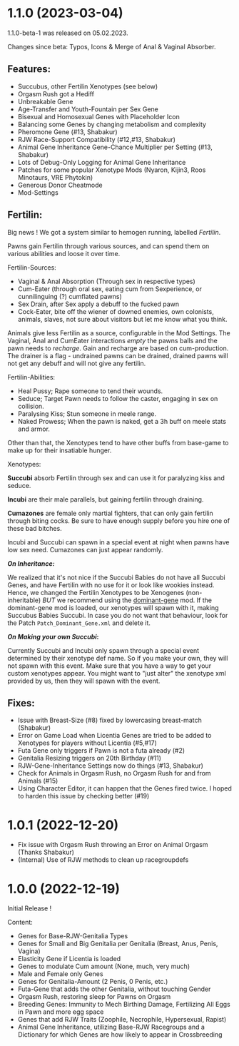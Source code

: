 # 1.1.0 (2023-03-04)

1.1.0-beta-1 was released on 05.02.2023. 

Changes since beta: Typos, Icons & Merge of Anal & Vaginal Absorber.

## Features: 

- Succubus, other Fertilin Xenotypes (see below)
- Orgasm Rush got a Hediff
- Unbreakable Gene
- Age-Transfer and Youth-Fountain per Sex Gene 
- Bisexual and Homosexual Genes with Placeholder Icon
- Balancing some Genes by changing metabolism and complexity
- Pheromone Gene (#13, Shabakur)
- RJW Race-Support Compatibility (#12,#13, Shabakur)
- Animal Gene Inheritance Gene-Chance Multiplier per Setting (#13, Shabakur)
- Lots of Debug-Only Logging for Animal Gene Inheritance
- Patches for some popular Xenotype Mods (Nyaron, Kijin3, Roos Minotaurs, VRE Phytokin)
- Generous Donor Cheatmode 
- Mod-Settings 

## Fertilin:

Big news ! We got a system similar to hemogen running, labelled *Fertilin*. 

Pawns gain Fertilin through various sources, and can spend them on various abilities and loose it over time. 

Fertilin-Sources: 

- Vaginal & Anal Absorption (Through sex in respective types)
- Cum-Eater (through oral sex, eating cum from Sexperience, or cunnilinguing (?) cumflated pawns)
- Sex Drain, after Sex apply a debuff to the fucked pawn 
- Cock-Eater, bite off the wiener of downed enemies, own colonists, animals, slaves, not sure about visitors but let me know what you think. 

Animals give less Fertilin as a source, configurable in the Mod Settings. 
The Vaginal, Anal and CumEater interactions *empty* the pawns balls and the pawn needs to *recharge*. Gain and recharge are based on cum-production. 
The drainer is a flag - undrained pawns can be drained, drained pawns will not get any debuff and will not give any fertilin.

Fertilin-Abilities: 

- Heal Pussy; Rape someone to tend their wounds.
- Seduce; Target Pawn needs to follow the caster, engaging in sex on collision.
- Paralysing Kiss; Stun someone in meele range.
- Naked Prowess; When the pawn is naked, get a 3h buff on meele stats and armor. 

Other than that, the Xenotypes tend to have other buffs from base-game to make up for their insatiable hunger. 

Xenotypes: 

**Succubi** absorb Fertilin through sex and can use it for paralyzing kiss and seduce. 

**Incubi** are their male parallels, but gaining fertilin through draining. 

**Cumazones** are female only martial fighters, that can only gain fertilin through biting cocks. Be sure to have enough supply before you hire one of these bad bitches. 

Incubi and Succubi can spawn in a special event at night when pawns have low sex need. Cumazones can just appear randomly. 

**_On Inheritance:_** 

We realized that it's not nice if the Succubi Babies do not have all Succubi Genes, and have Fertilin with no use for it or look like wookies instead. Hence, we changed the Fertilin Xenotypes to be Xenogenes (non-inheritable) *BUT* we recommend using the [dominant-gene](https://steamcommunity.com/sharedfiles/filedetails/?id=2884110898) mod. 
If the dominant-gene mod is loaded, our xenotypes will spawn with it, making Succubus Babies Succubi. 
In case you do not want that behaviour, look for the Patch `Patch_Dominant_Gene.xml` and delete it. 

**_On Making your own Succubi_:**

Currently Succubi and Incubi only spawn through a special event determined by their xenotype def name. So if you make your own, they will not spawn with this event. Make sure that you have a way to get your custom xenotypes appear. You might want to "just alter" the xenotype xml provided by us, then they will spawn with the event. 

## Fixes:

- Issue with Breast-Size (#8) fixed by lowercasing breast-match (Shabakur) 
- Error on Game Load when Licentia Genes are tried to be added to Xenotypes for players without Licentia (#5,#17)
- Futa Gene only triggers if Pawn is not a futa already (#2)
- Genitalia Resizing triggers on 20th Birthday (#11)
- RJW-Gene-Inheritance Settings now do things (#13, Shabakur)
- Check for Animals in Orgasm Rush, no Orgasm Rush for and from Animals (#15)
- Using Character Editor, it can happen that the Genes fired twice. I hoped to harden this issue by checking better (#19) 

# 1.0.1 (2022-12-20)

- Fix issue with Orgasm Rush throwing an Error on Animal Orgasm (Thanks Shabakur)
- (Internal) Use of RJW methods to clean up racegroupdefs

# 1.0.0 (2022-12-19)

Initial Release ! 

Content: 

- Genes for Base-RJW-Genitalia Types 
- Genes for Small and Big Genitalia per Genitalia (Breast, Anus, Penis, Vagina)
- Elasticity Gene if Licentia is loaded
- Genes to modulate Cum amount (None, much, very much)
- Male and Female only Genes
- Genes for Genitalia-Amount (2 Penis, 0 Penis, etc.)
- Futa-Gene that adds the other Genitalia, without touching Gender
- Orgasm Rush, restoring sleep for Pawns on Orgasm
- Breeding Genes: Immunity to Mech Birthing Damage, Fertilizing All Eggs in Pawn and more egg space 
- Genes that add RJW Traits (Zoophile, Necrophile, Hypersexual, Rapist)
- Animal Gene Inheritance, utilizing Base-RJW Racegroups and a Dictionary for which Genes are how likely to appear in Crossbreeding
